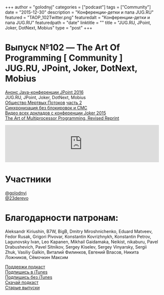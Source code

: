 +++
author = "golodnyj"
categories = ["podcast"]
tags = ["Community"]
date = "2015-12-30"
description = "Конференции-детки и папа JUG.RU"
featured = "TAOP_102Twitter.png"
featuredalt = "Конференции-детки и папа JUG.RU"
featuredpath = "date"
linktitle = ""
title = "JUG.RU, JPoint, Joker, DotNext, Mobius"
type = "post"
+++

# Выпуск №102 — The Art Of Programming [ Community ] JUG.RU, JPoint, Joker, DotNext, Mobius

[Анонс Java-конференции JPoint 2016](http://bit.ly/TAOP102jpoint)  
JUG.RU, JPoint, Joker, DotNext, Mobius  
[Общество Мертвых Потоков](http://bit.ly/TAOP102jug1) [часть 2](http://bit.ly/TAOP102jug2)  
[Синхронизация без блокировок и СМС](http://bit.ly/TAOP102sms)  
[Видео всех докладов с конференции Joker 2015](http://bit.ly/TAOP102joker)  
[The Art of Multiprocessor Programming, Revised Reprint](http://bit.ly/TAOP102taomp)

<iframe src='https://www.podbean.com/media/player/rwpba-5b4e3e?from=yiiadmin&download=1&version=1' data-link='https://www.podbean.com/media/player/rwpba-5b4e3e?from=yiiadmin&download=1&version=1' height='122' width='100%' frameborder='0' scrolling='no' data-name='pb-iframe-player' ></iframe>

# Участники
[@golodnyj](https://twitter.com/golodnyj/)  
[@23derevo](https://twitter.com/23derevo)  

# Благодарности патронам:
Aleksandr Kiriushin, B7W, BigB, Dmitry Miroshnichenko, Eduard Matveev, Fedor Rusak, Grigori Pivovar, Konstantin Kovrizhnykh, Konstantin Petrov, Lagunovsky Ivan, Leo Kapanen, Mikhail Gaidamaka, Neikist, nikaburu, Pavel Drabushevich, Pavel Sitnikov, Sergey Kiselev, Sergey Vinyarsky, Sergii Zhuk, Vasiliy Galkin, Виталий Филинков, Евгений Власов, Никита Ложников, Сёмочкин Максим

[Поддержи подкаст](http://bit.ly/TAOPpatron)  
[Подпишись в iTunes](http://bit.ly/TAOPiTunes)  
[Подпишись без iTunes](http://bit.ly/TAOPrss)  
[Скачай подкаст](http://bit.ly/TAOP102mp3)  
[Старые выпуски](http://bit.ly/oldtaop)